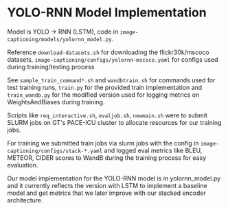 # YOLO-RNN Model Implementation
Model is YOLO -> RNN (LSTM), code in `image-captioning/models/yolornn_model.py`. 

Reference `download-datasets.sh` for downloading the flickr30k/mscoco datasets, `image-captioning/configs/yolornn-mscoco.yaml` for configs used during training/testing process

See `sample_train_command*.sh` and `wandbtrain.sh` for commands used for test training runs, `train.py` for the provided train implementation and `train_wandb.py` for the modified version used for logging metrics on WeightsAndBiases during training.

Scripts like `req_interactive.sh`, `evaljob.sh`, `newmain.sh` were to submit SLURM jobs on GT's PACE-ICU cluster to allocate resources for our training jobs.

For training we submitted train jobs via slurm jobs with the config in `image-captioning/configs/stack-*.yaml` and logged eval metrics like BLEU, METEOR, CIDER scores to WandB during the training process for easy evaluation. 

Our model implementation for the YOLO-RNN model is in yolornn_model.py and it currently reflects the version with LSTM to implement a baseline model and get metrics that we later improve with our stacked encoder architecture.
